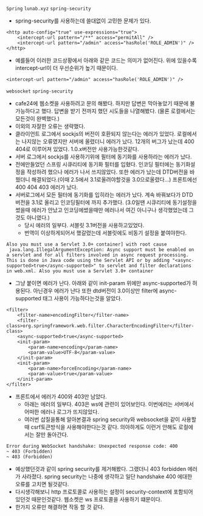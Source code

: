 `Spring` `lunab.xyz` `spring-security`
- spring-security를 사용하는데 쓸대없이 고민한 문제가 있다.
```
<http auto-config="true" use-expressions="true">	
    <intercept-url pattern="/**" access="permitAll" />
    <intercept-url pattern="/admin" access="hasRole('ROLE_ADMIN')" />
</http>
```
- 예를들어 이러한 코드상황에서 아래와 같은 코드는 의미가 없어진다. 위에 있을수록 intercept-url이 더 우선순위가 높기 때문이다.
``` 
<intercept-url pattern="/admin" access="hasRole('ROLE_ADMIN')" /> 
```

`websocket` `spring-security`
- cafe24에 웹소켓을 사용하려고 문의 해봤다. 하지만 답변은 막아놓았기 때문에 불가능하다고 했다. 답변을 받기 전까지 했던 시도들을 나열해봤다. (물론 로컬에서는 모든것이 완벽했다.)
- 이외의 자잘한 오류는 생략했다.
- 클라이언트 로그에서 sockjs의 버전이 호환되지 않는다는 에러가 있었다. 로컬에서는 나지않는 오류였지만 서버에 올렸더니 에러가 났다. 12개의 버그가 났는데 400 404로 이루어져 있었다. 1.0.x버전만 사용가능한것같다.
- 서버 로그에서 sockjs를 사용하기위에 필터에 동기화를 사용하라는 에러가 났다.
- 전에만들었던 스프링 시큐리티에 동기화 필터를 입혔다. 인코딩 필터에는 동기화설정을 작성하려 했으나 에러가 나서 쓰지않았다. 또한 에러가 났는데 DTD버전을 바꿨더니 해결되었다.(이때 2.5에서 3.1로올려야할것을 3.0으로올렸다...) 프론트에선 400 404 403 에러가 났다.
- 서버로그에서 모든 필터에 동기화를 입히라는 에러가 났다. 계속 바꿔보다가 DTD버전을 3.1로 올리고 인코딩필터에 까지 추가했다. (3.0일땐 시큐리티에 동기설정을썼을때 에러가 안났고 인코딩에썼을때만 에러나서 여긴 아니구나 생각했었는데 그것도 아니였다.)
    - 당시 에러의 일부다. 서블릿 3.1버전을 사용하고있었다.
    - 번역이 이상하게되어서 했갈렸는데 서블릿에도 비동기 설정을 붙여야한다.
```
Also you must use a Servlet 3.0+ container] with root cause
 java.lang.IllegalArgumentException: Async support must be enabled on a servlet and for all filters involved in async request processing. This is done in Java code using the Servlet API or by adding "<async-supported>true</async-supported>" to servlet and filter declarations in web.xml. Also you must use a Servlet 3.0+ container
```
- 그냥 붙이면 에러가 난다. 아래와 같이 init-param 위에만 async-supported가 허용된다. 아닌경우 에러가 난다 또한 dtd버전이 3.0이상만 filter에 async-supported 태그 사용이 가능하다는것을 알았다.
```
<filter>
    <filter-name>encodingFilter</filter-name>
    <filter-class>org.springframework.web.filter.CharacterEncodingFilter</filter-class>
    <async-supported>true</async-supported>
    <init-param>
        <param-name>encoding</param-name>
        <param-value>UTF-8</param-value>
    </init-param>
    <init-param>
        <param-name>forceEncoding</param-name>
        <param-value>true</param-value>
    </init-param>
</filter>
```
- 프론트에서 에러가 400와 403만 남았다. 
    - 아래는 에러의 일부다. 403은 ws에 관련이 있어보인다. 이번에러는 서버에서 어떠한 에러나 로그가 뜨지않았다.
    - 여러번 삽질을통해 알아본결과 spring security와 websocket을 같이 사용할때 csrf토큰방식을 사용해야한다는것 같다. 의아하게도 이런거 안해도 로컬에서는 잘만 돌아간다.
```
Error during WebSocket handshake: Unexpected response code: 400
~ 403 (Forbidden)
~ 403 (Forbidden)
```
- 예상했던것과 같이 spring security를 제거해봤다. 그랬더니 403 forbidden 에러가 사라졌다. spring security는 나중에 생각하고 일단 handshake 400 에대한 오류를 고치면 될것같다.
- 다시생각해보니 http 프로토콜로 사용하는 설정이 security-context에 포함되어있던것 때문인것같다. 웹소켓은 ws 프로토콜을 사용하기 떄문이다. 
- 한가지 오류만 해결하면 작동 할 것 같다.